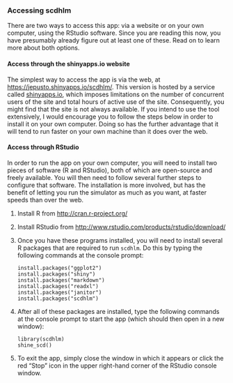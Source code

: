 ### Accessing scdhlm

There are two ways to access this app: via a website or on your own
computer, using the RStudio software. Since you are reading this now,
you have presumably already figure out at least one of these. Read on to
learn more about both options.

#### Access through the shinyapps.io website

The simplest way to access the app is via the web, at
<a href="https://jepusto.shinyapps.io/scdhlm/" class="uri">https://jepusto.shinyapps.io/scdhlm/</a>.
This version is hosted by a service called
[shinyapps.io](https://www.shinyapps.io/), which imposes limitations on
the number of concurrent users of the site and total hours of active use
of the site. Consequently, you might find that the site is not always
available. If you intend to use the tool extensively, I would encourage
you to follow the steps below in order to install it on your own
computer. Doing so has the further advantage that it will tend to run
faster on your own machine than it does over the web.

#### Access through RStudio

In order to run the app on your own computer, you will need to install
two pieces of software (R and RStudio), both of which are open-source
and freely available. You will then need to follow several further steps
to configure that software. The installation is more involved, but has
the benefit of letting you run the simulator as much as you want, at
faster speeds than over the web.

1.  Install R from
    <a href="http://cran.r-project.org/" class="uri">http://cran.r-project.org/</a>

2.  Install RStudio from
    <a href="http://www.rstudio.com/products/rstudio/download/" class="uri">http://www.rstudio.com/products/rstudio/download/</a>

3.  Once you have these programs installed, you will need to install
    several R packages that are required to run `scdhlm`. Do this by
    typing the following commands at the console prompt:

        install.packages("ggplot2")
        install.packages("shiny")
        install.packages("markdown")
        install.packages("readxl")
        install.packages("janitor")
        install.packages("scdhlm")

4.  After all of these packages are installed, type the following
    commands at the console prompt to start the app (which should then
    open in a new window):

        library(scdhlm)
        shine_scd()

5.  To exit the app, simply close the window in which it appears or
    click the red “Stop” icon in the upper right-hand corner of the
    RStudio console window.

